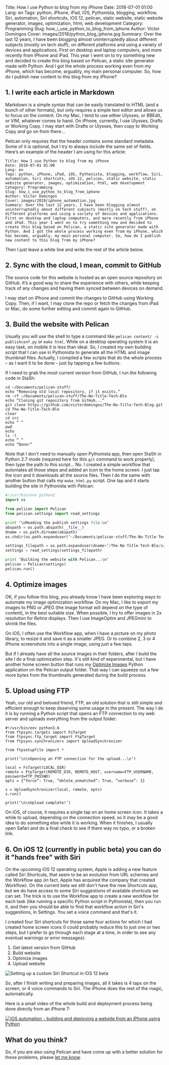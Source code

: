 Title: How I use Python to blog from my iPhone 
Date: 2018-07-01 01:00
Lang: en
Tags: python, iPhone, iPad, iOS, Pythonista, blogging, workflow, Siri, automation, Siri shortcuts, iOS 12, pelican, static website, static website generator, images, optimization, html, web development
Category: Programming
Slug: how_i_use_python_to_blog_from_iphone
Author: Victor Domingos
Cover: images/2018/python_blog_iphone.jpg
Summary: Over the last 12 years, I have been blogging almost uninterruptedly about different subjects (mostly on tech stuff), on different platforms and using a variety of devices and applications. First on desktop and laptop computers, and more recently from iPhone and iPad. This year I went on to try something new and decided to create this blog based on Pelican, a static site generator made with Python. And I got the whole process working even from my iPhone, which has become, arguably, my main personal computer. So, how do I publish new content to this blog from my iPhone?


## 1. I write each article in Markdown
Markdown is a simple syntax that can be easily translated to HTML (and a bunch of other formats), but only requires a simple text editor and allows us to focus on the content. On my Mac, I tend to use either Ulysses, or BBEdit, or VIM, whatever comes to hand. On iPhone, currently, I use Ulysses, Drafts or Working Copy. I may start with Drafts or Ulysses, then copy to Working Copy and go on from there... 

Pelican only requires that the header contains some standard metadata. Some of it is optional, but I try to always include the same set of fields. Here’s an example of the header I am using for this article:

```
Title: How I use Python to blog from my iPhone 
Date: 2018-07-01 01:00
Lang: en
Tags: python, iPhone, iPad, iOS, Pythonista, blogging, workflow, Siri, automation, Siri shortcuts, iOS 12, pelican, static website, static website generator, images, optimization, html, web development
Category: Programming
Slug: how_i_use_python_to_blog_from_iphone
Author: Victor Domingos
Cover: images/2018/iphone_automation.jpg
Summary: Over the last 12 years, I have been blogging almost uninterruptedly about different subjects (mostly on tech stuff), on different platforms and using a variety of devices and applications. First on desktop and laptop computers, and more recently from iPhone and iPad. This year I went on to try something new and decided to create this blog based on Pelican, a static site generator made with Python. And I got the whole process working even from my iPhone, which has become, arguably, my main personal computer. So, how do I publish new content to this blog from my iPhone?
```

Then I just leave a white line and write the rest of the article below.


## 2. Sync with the cloud, I mean, commit to GitHub 
The source code for this website is hosted as an open source repository on GitHub. It’s a good way to share the experience with others, while keeping track of any changes and having them synced between devices on demand.

I may start on iPhone and commit the changes to GitHub using Working Copy. Then, if I want, I may clone the repo or fetch the changes from iPad or Mac, do some further editing and commit again to GitHub.


## 3. Build the website with Pelican

Usually you will use the shell to type a command like `pelican content/ -s publishconf.py` or `make html`. While on a desktop operating system it is an easy task, on mobile it is less than ideal. So, I created my own building script that I can use in Pythonista to generate all the HTML and image thumbnail files. Actually, I compiled a few scripts that do the whole process – as I want it to be done – just by tapping a few buttons. 

If I need to grab the most current version from GitHub, I run the following code in StaSh:

```
cd ~/Documents/pelican-stuff/
echo “Removing old local repository, if it exists.”
rm -rf ~/Documents/pelican-stuff/The-No-Title-Tech-Blo
echo “Cloning git repository from GitHub...”
git clone https://github.com/victordomingos/The-No-Title-Tech-Blog.git
cd The-No-Title-Tech-Blo
clear
cd src
echo “ “
pwd
echo
ls -l
echo “ “
echo “Done!”
```

Note that I don't need to manually open Pythonista app, then open StaSh in Python 2.7 mode (required here for this `git` command to work properly), then type the path to this script... No. I created a simple workflow that automates all those steps and added an icon to the home screen. I just tap the icon and it downloads all the source files. Then I do the same with another button that calls my `make_html.py` script. One tap and it starts building the site in Pythonista with Pelican:

``` python
#!/usr/bin/env python2
import os

from pelican import Pelican
from pelican.settings import read_settings

print ‘\nReading the publish settings file.\n’
abspath = os.path.abspath(__file__)
dname = os.path.dirname(abspath)
os.chdir(os.path.expanduser(‘~/Documents/pelican-stuff/The-No-Title-Tech-Blo/src’))

settings_filepath = os.path.expanduser(dname+’/The-No-Title-Tech-Blo/src/publishconf.py’)
settings = read_settings(settings_filepath)

print ‘Building the website with Pelican...\n’
pelican = Pelican(settings)
pelican.run()
```

##  4. Optimize images
OK, if you follow this blog, you already know I have been exploring ways to automate my image optimization workflow. On my Mac, I like to export my images to PNG or JPEG (the image format will depend on the type of content), in the best suitable size. When possible, I try to offer images in 2x resolution for *Retina* displays. Then I use ImageOptim and JPEGmini to shrink the files.

On iOS, I often use the Workflow app, when I have a picture on my photo library, to resize it and save it as a smaller JPEG. Or to combine 2, 3 or 4 iPhone screenshots into a single image, using just a few taps.

But if I already have all the source images in their folders, after I build the site I do a final optimization step. It's still kind of experimental, but I have another home screen button that runs my  [Optimize Images]({filename}/pages/projects/optimize-images.md) Python application on the Pelican output folder. That way I can squeeze out a few more bytes from the thumbnails generated during the build process.

## 5. Upload using FTP
Yeah, our old and beloved friend, FTP, an old solution that is still simple and efficient enough to keep deserving some usage in the present. The way I do it is by running a Python script that opens an FTP connection to my web server and uploads everything from the output folder:

```
#!/usr/bin/env python3.6
from ftpsync.targets import FsTarget
from ftpsync.ftp_target import FtpTarget
from ftpsync.synchronizers import UploadSynchronizer

from ftpsetupfile import *

print(‘\n\nOpening an FTP connection for the upload...\n’)

local = FsTarget(LOCAL_DIR)
remote = FtpTarget(REMOTE_DIR, REMOTE_HOST, username=FTP_USERNAME, password=FTP_PASSWD)
opts = {“force”: True, “delete_unmatched”: True, “verbose”: 3}

s = UploadSynchronizer(local, remote, opts)
s.run()

print(‘\n\nUpload complete!’)
```

On iOS, of course, it requires a single tap on an home screen icon. It takes a while to upload, depending on the connection speed, so it may be a good idea to do something else while it is working. When it finishes, I usually open Safari and do a final check to see if there way no typo, or a broken link.

## 6. On iOS 12 (currently in public beta) you can do it "hands free" with Siri
On the upcoming iOS 12 operating system, Apple is adding a new feature called Siri Shortcuts, that seem to be an evolution from URL schemes and the Workflow app (in fact, Apple has acquired the company that created Workflow). On the current beta we still don't have the new Shortcuts app, but we do have access to some Siri suggestions of available shortcuts we can set. The trick is to use the Workflow app to create a new workflow for each task (like running a specific Python script in Pythonista), then you run it, and then you should be able to find that workflow action in Siri's suggestions, in Settings. You set a voice command and that's it.

I created four Siri shortcuts for those same four actions for which I had created home screen icons (I could probably reduce this to just one or two steps, but I prefer to go through each stage at a time, in order to see any eventual warnings or error messages):

1. Get latest version from GitHub 
2. Build website
3. Optimize images
4. Upload website

![Setting up a custom Siri Shortcut in iOS 12 beta]({filename}/images/2018/ios12_beta_siri_shortcuts.jpg)

So, after I finish writing and preparing images, all it takes is 4 taps on the screen, or 4 voice commands to Siri. The iPhone does the rest of the magic, automatically.

Here is a small video of the whole build and deployment process being done directly from an iPhone 7:

[![iOS  automation - building and deploying a website from an iPhone using Python](http://img.youtube.com/vi/lPGnXdi7jXw/0.jpg)](http://www.youtube.com/watch?v=lPGnXdi7jXw "iOS  automation - building and deploying a website from an iPhone using Python")


## What do you think?
So, if you are also using Pelican and have come up with a better solution for these problems, please [let me know](https://victordomingos.com/contactos/). 
